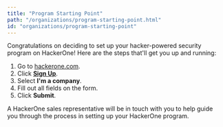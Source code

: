 ```yaml
---
title: "Program Starting Point"
path: "/organizations/program-starting-point.html"
id: "organizations/program-starting-point"
---
```


Congratulations on deciding to set up your hacker-powered security program on HackerOne! Here are the steps that'll get you up and running:

1. Go to [hackerone.com](https://www.hackerone.com/).
2. Click **[Sign Up](https://hackerone.com/sign_up)**.
3. Select **I'm a company**.
4. Fill out all fields on the form.
5. Click **Submit**.

A HackerOne sales representative will be in touch with you to help guide you through the process in setting up your HackerOne program.
